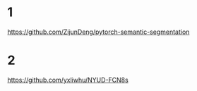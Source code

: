 # 1

https://github.com/ZijunDeng/pytorch-semantic-segmentation

# 2
https://github.com/yxliwhu/NYUD-FCN8s
